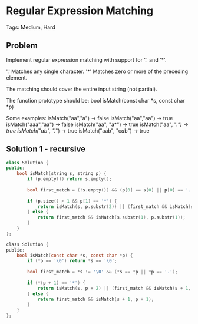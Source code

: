 # Regular Expression Matching

Tags: Medium, Hard

## Problem

Implement regular expression matching with support for '.' and '*'.

'.' Matches any single character.
'*' Matches zero or more of the preceding element.

The matching should cover the entire input string (not partial).

The function prototype should be:
bool isMatch(const char *s, const char *p)

Some examples:
isMatch("aa","a") → false
isMatch("aa","aa") → true
isMatch("aaa","aa") → false
isMatch("aa", "a*") → true
isMatch("aa", ".*") → true
isMatch("ab", ".*") → true
isMatch("aab", "c*a*b") → true

## Solution 1 - recursive

```cpp
class Solution {
public:
    bool isMatch(string s, string p) {
        if (p.empty()) return s.empty();
        
        bool first_match = (!s.empty()) && (p[0] == s[0] || p[0] == '.');
        
        if (p.size() > 1 && p[1] == '*') {
            return isMatch(s, p.substr(2)) || (first_match && isMatch(s.substr(1), p));
        } else {
            return first_match && isMatch(s.substr(1), p.substr(1));
        }
    }
};
```

```c
class Solution {
public:
    bool isMatch(const char *s, const char *p) {
        if (*p == '\0') return *s == '\0';
        
        bool first_match = *s != '\0' && (*s == *p || *p == '.');
        
        if (*(p + 1) == '*') {
            return isMatch(s, p + 2) || (first_match && isMatch(s + 1, p));
        } else {
            return first_match && isMatch(s + 1, p + 1);
        }
    }
};
```

